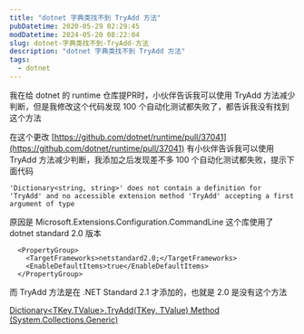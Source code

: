 ```yaml
---
title: "dotnet 字典类找不到 TryAdd 方法"
pubDatetime: 2020-05-29 02:29:45
modDatetime: 2024-05-20 08:22:04
slug: dotnet-字典类找不到-TryAdd-方法
description: "dotnet 字典类找不到 TryAdd 方法"
tags:
  - dotnet
---
```





我在给 dotnet 的 runtime 仓库提PR时，小伙伴告诉我可以使用 TryAdd 方法减少判断，但是我修改这个代码发现 100 个自动化测试都失败了，都告诉我没有找到这个方法

<!--more-->


<!-- CreateTime:5/29/2020 10:29:45 AM -->



在这个更改 [https://github.com/dotnet/runtime/pull/37041](https://github.com/dotnet/runtime/pull/37041) 有小伙伴告诉我可以使用 TryAdd 方法减少判断，我添加之后发现差不多 100 个自动化测试都失败，提示下面代码


```
'Dictionary<string, string>' does not contain a definition for 'TryAdd' and no accessible extension method 'TryAdd' accepting a first argument of type
```

原因是 Microsoft.Extensions.Configuration.CommandLine 这个库使用了 dotnet standard 2.0 版本

```
  <PropertyGroup>
    <TargetFrameworks>netstandard2.0;</TargetFrameworks>
    <EnableDefaultItems>true</EnableDefaultItems>
  </PropertyGroup>
```

而 TryAdd 方法是在 .NET Standard 2.1 才添加的，也就是 2.0 是没有这个方法

[Dictionary<TKey,TValue>.TryAdd(TKey, TValue) Method (System.Collections.Generic)](https://docs.microsoft.com/en-us/dotnet/api/system.collections.generic.dictionary-2.tryadd )

